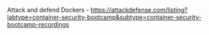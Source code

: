 Attack and defend Dockers - https://attackdefense.com/listing?labtype=container-security-bootcamp&subtype=container-security-bootcamp-recordings
